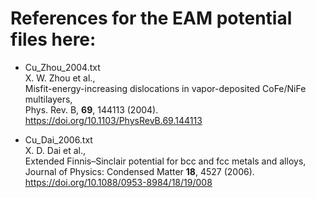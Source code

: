 # References for the EAM potential files here:

* Cu_Zhou_2004.txt \
X. W. Zhou et al., \
Misfit-energy-increasing dislocations in vapor-deposited CoFe/NiFe multilayers, \
Phys. Rev. B, **69**, 144113 (2004). \
https://doi.org/10.1103/PhysRevB.69.144113

* Cu_Dai_2006.txt \
X. D. Dai et al., \
Extended Finnis–Sinclair potential for bcc and fcc metals and alloys, \
Journal of Physics: Condensed Matter **18**, 4527 (2006). \
https://doi.org/10.1088/0953-8984/18/19/008
